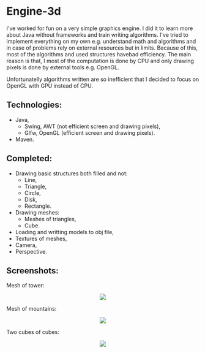 # Engine-3d

I've worked for fun on a very simple graphics engine. I did it to learn more about Java without frameworks and train writing algorithms. I've tried
to implement everything on my own e.g. understand math and algorithms and in case of problems rely on external resources but in limits. Because
of this, most of the algorithms and used structures havebad efficiency. The main reason is that, I most of the computation is done by CPU
and only drawing pixels is done by external tools e.g. OpenGL.

Unfortunatelly algorithms written are so inefficient that I decided to focus on OpenGL with GPU instead of CPU.

## Technologies:
- Java,
	- Swing, AWT (not efficient screen and drawing pixels),
	- Glfw, OpenGL (efficient screen and drawing pixels).
- Maven.

## Completed:
* Drawing basic structures both filled and not:
	* Line,
	* Triangle,
	* Circle,
	* Disk,
	* Rectangle.
* Drawing meshes:
	* Meshes of triangles,
	* Cube.
* Loading and writting models to obj file,
* Textures of meshes,
* Camera,
* Perspective.

## Screenshots:

Mesh of tower:
<p align="center">
    <img src="screenshoty/logowanie-4.png">
<p>

Mesh of mountains:
<p align="center">
    <img src="screenshoty/logowanie-4.png">
<p>

Two cubes of cubes:
<p align="center">
    <img src="screenshoty/logowanie-4.png">
<p>
